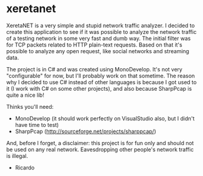 xeretanet
=========

XeretaNET is a very simple and stupid network traffic analyzer. I decided to create this application to see if it was possible
to analyze the network traffic of a testing network in some very fast and dumb way. The initial filter was for TCP packets
related to HTTP plain-text requests. Based on that it's possible to analyze any open request, like social networks and streaming
data.

The project is in C# and was created using MonoDevelop. It's not very "configurable" for now, but I'll probably work on that
sometime. The reason why I decided to use C# instead of other languages is because I got used to it (I work with C# on some other
projects), and also because SharpPcap is quite a nice lib!

Thinks you'll need:
- MonoDevelop (it should work perfectly on VisualStudio also, but I didn't have time to test)
- SharpPcap (http://sourceforge.net/projects/sharppcap/)

And, before I forget, a disclaimer: this project is for fun only and should not be used on any real network. Eavesdropping other
people's network traffic is illegal.


- Ricardo
